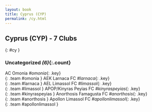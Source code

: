 ```yaml
---
layout: book
title: Cyprus (CYP)
permalink: /cy.html
---
```


## Cyprus (CYP) - 7 Clubs
{: #cy }









### Uncategorized _(6)_{:.count}

AC Omonia   _#omonia_{: .key} <br>
{: .team #omonia }
AEK Larnaca FC   _#larnaca_{: .key} <br>
{: .team #larnaca }
AEL Limassol FC   _#limassol_{: .key} <br>
{: .team #limassol }
APOP/Kinyras Peyias FC   _#kinyraspeyias_{: .key} <br>
{: .team #kinyraspeyias }
Anorthosis Famagusta FC   _#anorthosis_{: .key} <br>
{: .team #anorthosis }
Apollon Limassol FC   _#apollonlimassol_{: .key} <br>
{: .team #apollonlimassol }


 
